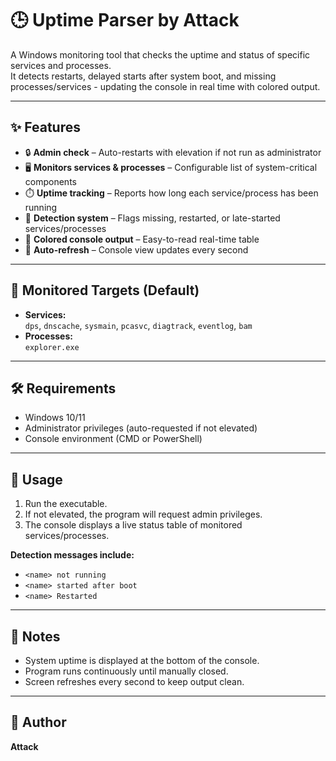 # 🕒 Uptime Parser by Attack

A Windows monitoring tool that checks the uptime and status of specific services and processes.  
It detects restarts, delayed starts after system boot, and missing processes/services - updating the console in real time with colored output.

---

## ✨ Features
- 🔒 **Admin check** – Auto-restarts with elevation if not run as administrator  
- 🖥️ **Monitors services & processes** – Configurable list of system-critical components  
- ⏱️ **Uptime tracking** – Reports how long each service/process has been running  
- 🚨 **Detection system** – Flags missing, restarted, or late-started services/processes  
- 🎨 **Colored console output** – Easy-to-read real-time table  
- 🔄 **Auto-refresh** – Console view updates every second  

---

## 📌 Monitored Targets (Default)
- **Services:**  
  `dps`, `dnscache`, `sysmain`, `pcasvc`, `diagtrack`, `eventlog`, `bam`  
- **Processes:**  
  `explorer.exe`

---

## 🛠️ Requirements
- Windows 10/11  
- Administrator privileges (auto-requested if not elevated)  
- Console environment (CMD or PowerShell)  

---

## 🚀 Usage
1. Run the executable.  
2. If not elevated, the program will request admin privileges.  
3. The console displays a live status table of monitored services/processes.  

**Detection messages include:**  
- `<name> not running`  
- `<name> started after boot`  
- `<name> Restarted`  

---

## 📖 Notes
- System uptime is displayed at the bottom of the console.  
- Program runs continuously until manually closed.  
- Screen refreshes every second to keep output clean.  

---

## 👤 Author
**Attack**
